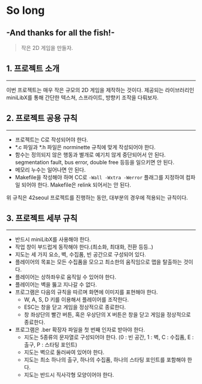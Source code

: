 # So long
## -And thanks for all the fish!-
> 작은 2D 게임을 만들자.
## 1. 프로젝트 소개
-----
이번 프로젝트는 매우 작은 규모의 2D 게임을 제작하는 것이다. 제공되는 라이브러리인 miniLibX를 통해 간단한 텍스쳐, 스프라이트, 방향키 조작을 다뤄보자.

## 2. 프로젝트 공용 규칙
-----
+ 프로젝트는 C로 작성되어야 한다.
+ *.c 파일과 *.h 파일은 norminette 규칙에 맞게 작성되어야 한다.
+ 함수는 정의되지 않은 행동과 별개로 예기치 않게 중단되어서 안 된다. segmentation fault, bus error, double free 등등을 일으키면 안 된다.
+ 메모리 누수는 일어나면 안 된다.
+ Makefile을 작성해야 하며 CC로 ```-Wall -Wxtra -Werror``` 플래그를 지정하여 컴파일 되어야 한다. Makefile은 relink 되어서는 안 된다.
  
위 규칙은 42seoul 프로젝트를 진행하는 동안, 대부분의 경우에 적용되는 규칙이다.

## 3. 프로젝트 세부 규칙
-----
+ 반드시 miniLibX를 사용해야 한다.
+ 작업 창이 부드럽게 동작해야 한다.(최소화, 최대화, 전환 등등..)
+ 지도는 세 가지 요소, 벽, 수집품, 빈 공간으로 구성되어 있다.
+ 플레이어의 목표는 모든 수집품을 모으고 최소한의 움직임으로 맵을 탈출하는 것이다.
+ 플레이어는 상하좌우로 움직일 수 있어야 한다.
+ 플레이어는 벽을 뚫고 지나갈 수 없다.
+ 프로그램은 다음의 규칙을 따르며 화면에 이미지를 표현해야 한다.
	+ W, A, S, D 키를 이용해서 플레이어를 조작한다.
	+ ESC는 창을 닫고 게임을 정상적으로 종료한다.
	+ 창 좌상단의 빨간 버튼, 혹은 우상단의 X 버튼은 창을 닫고 게임을 정상적으로 종료한다.
+ 프로그램은 .ber 확장자 파일을 첫 번째 인자로 받아야 한다.
	+ 지도는 5종류의 문자열로 구성되어야 한다. (0 : 빈 공간, 1 : 벽, C : 수집품, E : 출구, P : 스타팅 포인트)
	+ 지도는 벽으로 둘러싸여 있어야 한다.
	+ 지도는 최소 하나의 출구, 하나의 수집품, 하나의 스타팅 포인트를 포함해야 한다.
	+ 지도는 반드시 직사각형 모양이어야 한다.